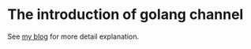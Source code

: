 # The introduction of golang channel

See [my blog](https://colorfullife.ml/pages/diary/erics-daily-life/eric42/) for more detail explanation.
